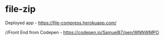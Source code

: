 # file-zip

Deployed app - https://file-compress.herokuapp.com/

//Front End from Codepen - https://codepen.io/Samuel87/pen/WNNWMPO

